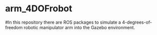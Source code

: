 # arm_4DOFrobot
#In this repository there are ROS packages to simulate a 4-degrees-of-freedom robotic manipulator arm into the Gazebo environment.
